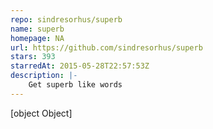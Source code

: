 ```yaml
---
repo: sindresorhus/superb
name: superb
homepage: NA
url: https://github.com/sindresorhus/superb
stars: 393
starredAt: 2015-05-28T22:57:53Z
description: |-
    Get superb like words
---
```


[object Object]
